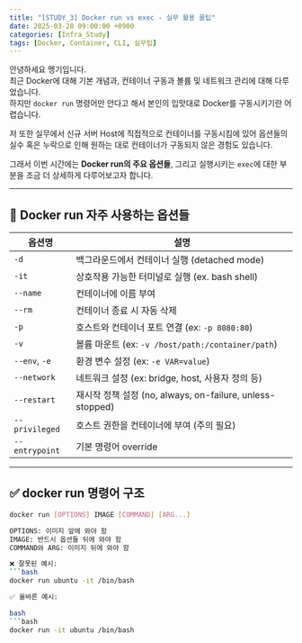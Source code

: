 ```yaml
---
title: "[STUDY_3] Docker run vs exec - 실무 활용 꿀팁"
date: 2025-03-28 09:00:00 +0900
categories: [Infra_Study]
tags: [Docker, Container, CLI, 실무팁]
---
```


안녕하세요 멩기입니다.  
최근 Docker에 대해 기본 개념과, 컨테이너 구동과 볼륨 및 네트워크 관리에 대해 다루었습니다.  
하지만 `docker run` 명령어만 안다고 해서 본인의 입맛대로 Docker를 구동시키기란 어렵습니다.

저 또한 실무에서 신규 서버 Host에 직접적으로 컨테이너를 구동시킴에 있어 옵션들의 실수 혹은 누락으로 인해 원하는 대로 컨테이너가 구동되지 않은 경험도 있습니다.

그래서 이번 시간에는 **Docker run의 주요 옵션들**, 그리고 실행시키는 `exec`에 대한 부분을 조금 더 상세하게 다루어보고자 합니다.

---

## 📌 Docker run 자주 사용하는 옵션들

| 옵션명 | 설명 |
|--------|------|
| `-d` | 백그라운드에서 컨테이너 실행 (detached mode) |
| `-it` | 상호작용 가능한 터미널로 실행 (ex. bash shell) |
| `--name` | 컨테이너에 이름 부여 |
| `--rm` | 컨테이너 종료 시 자동 삭제 |
| `-p` | 호스트와 컨테이너 포트 연결 (ex: `-p 8080:80`) |
| `-v` | 볼륨 마운트 (ex: `-v /host/path:/container/path`) |
| `--env`, `-e` | 환경 변수 설정 (ex: `-e VAR=value`) |
| `--network` | 네트워크 설정 (ex: bridge, host, 사용자 정의 등) |
| `--restart` | 재시작 정책 설정 (no, always, on-failure, unless-stopped) |
| `--privileged` | 호스트 권한을 컨테이너에 부여 (주의 필요) |
| `--entrypoint` | 기본 명령어 override |

---

## ✅ docker run 명령어 구조

```bash
docker run [OPTIONS] IMAGE [COMMAND] [ARG...]

OPTIONS: 이미지 앞에 와야 함
IMAGE: 반드시 옵션들 뒤에 와야 함
COMMAND와 ARG: 이미지 뒤에 와야 함

❌ 잘못된 예시:
```bash
docker run ubuntu -it /bin/bash

✅ 올바른 예시:

bash
```bash
docker run -it ubuntu /bin/bash
